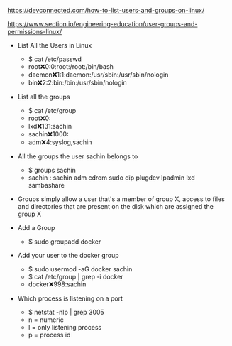 https://devconnected.com/how-to-list-users-and-groups-on-linux/

https://www.section.io/engineering-education/user-groups-and-permissions-linux/

- List All the Users in Linux
    - $ cat /etc/passwd
    - root:x:0:0:root:/root:/bin/bash
    - daemon:x:1:1:daemon:/usr/sbin:/usr/sbin/nologin
    - bin:x:2:2:bin:/bin:/usr/sbin/nologin

- List all the groups 
    - $ cat /etc/group
    - root:x:0:
    - lxd:x:131:sachin
    - sachin:x:1000:
    - adm:x:4:syslog,sachin

- All the groups the user sachin belongs to
    - $ groups sachin
    - sachin : sachin adm cdrom sudo dip plugdev lpadmin lxd sambashare

- Groups simply allow a user that's a member of group X, access to files and directories that are present on the disk which are assigned the group X

- Add a Group 
    - $ sudo groupadd docker

- Add your user to the docker group
    - $ sudo usermod -aG docker sachin
    - $ cat /etc/group | grep -i docker
    - docker:x:998:sachin

- Which process is listening on a port
    - $ netstat -nlp | grep 3005
	- n = numeric
	- l = only listening process
	- p = process id
